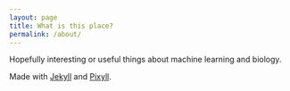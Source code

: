 ```yaml
---
layout: page
title: What is this place? 
permalink: /about/
---
```


Hopefully interesting or useful things about machine learning and biology.

Made with [Jekyll](http://jekyllrb.com/) and [Pixyll](https://github.com/johnotander/pixyll). 